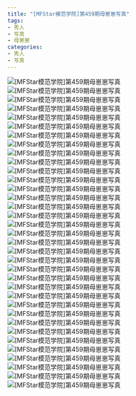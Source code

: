 ```yaml
---
title: "[MFStar模范学院]第459期母崽崽写真"
tags: 
- 秀人
- 写真
- 母崽崽
categories:
- 秀人
- 写真
---
```


![[MFStar模范学院]第459期母崽崽写真](https://img.ilovese.xyz/1734714743406.webp)
![[MFStar模范学院]第459期母崽崽写真](https://img.ilovese.xyz/1734714744774.webp)
![[MFStar模范学院]第459期母崽崽写真](https://img.ilovese.xyz/1734714746622.webp)
![[MFStar模范学院]第459期母崽崽写真](https://img.ilovese.xyz/1734714747891.webp)
![[MFStar模范学院]第459期母崽崽写真](https://img.ilovese.xyz/1734714749305.webp)
![[MFStar模范学院]第459期母崽崽写真](https://img.ilovese.xyz/1734714750570.webp)
![[MFStar模范学院]第459期母崽崽写真](https://img.ilovese.xyz/1734714751860.webp)
![[MFStar模范学院]第459期母崽崽写真](https://img.ilovese.xyz/1734714753142.webp)
![[MFStar模范学院]第459期母崽崽写真](https://img.ilovese.xyz/1734714754443.webp)
![[MFStar模范学院]第459期母崽崽写真](https://img.ilovese.xyz/1734714755950.webp)
![[MFStar模范学院]第459期母崽崽写真](https://img.ilovese.xyz/1734714757794.webp)
![[MFStar模范学院]第459期母崽崽写真](https://img.ilovese.xyz/1734714759210.webp)
![[MFStar模范学院]第459期母崽崽写真](https://img.ilovese.xyz/1734714760994.webp)
![[MFStar模范学院]第459期母崽崽写真](https://img.ilovese.xyz/1734714762383.webp)
![[MFStar模范学院]第459期母崽崽写真](https://img.ilovese.xyz/1734714764098.webp)
![[MFStar模范学院]第459期母崽崽写真](https://img.ilovese.xyz/1734714765835.webp)
![[MFStar模范学院]第459期母崽崽写真](https://img.ilovese.xyz/1734714767327.webp)
![[MFStar模范学院]第459期母崽崽写真](https://img.ilovese.xyz/1734714768581.webp)
![[MFStar模范学院]第459期母崽崽写真](https://img.ilovese.xyz/1734714769939.webp)
![[MFStar模范学院]第459期母崽崽写真](https://img.ilovese.xyz/1734714771342.webp)
![[MFStar模范学院]第459期母崽崽写真](https://img.ilovese.xyz/1734714773259.webp)
![[MFStar模范学院]第459期母崽崽写真](https://img.ilovese.xyz/1734714774741.webp)
![[MFStar模范学院]第459期母崽崽写真](https://img.ilovese.xyz/1734714776006.webp)
![[MFStar模范学院]第459期母崽崽写真](https://img.ilovese.xyz/1734714777354.webp)
![[MFStar模范学院]第459期母崽崽写真](https://img.ilovese.xyz/1734714779162.webp)
![[MFStar模范学院]第459期母崽崽写真](https://img.ilovese.xyz/1734714780604.webp)
![[MFStar模范学院]第459期母崽崽写真](https://img.ilovese.xyz/1734714782003.webp)
![[MFStar模范学院]第459期母崽崽写真](https://img.ilovese.xyz/1734714783684.webp)
![[MFStar模范学院]第459期母崽崽写真](https://img.ilovese.xyz/1734714785438.webp)
![[MFStar模范学院]第459期母崽崽写真](https://img.ilovese.xyz/1734714787353.webp)
![[MFStar模范学院]第459期母崽崽写真](https://img.ilovese.xyz/1734714788725.webp)
![[MFStar模范学院]第459期母崽崽写真](https://img.ilovese.xyz/1734714790507.webp)
![[MFStar模范学院]第459期母崽崽写真](https://img.ilovese.xyz/1734714792357.webp)
![[MFStar模范学院]第459期母崽崽写真](https://img.ilovese.xyz/1734714793841.webp)
![[MFStar模范学院]第459期母崽崽写真](https://img.ilovese.xyz/1734714795195.webp)

